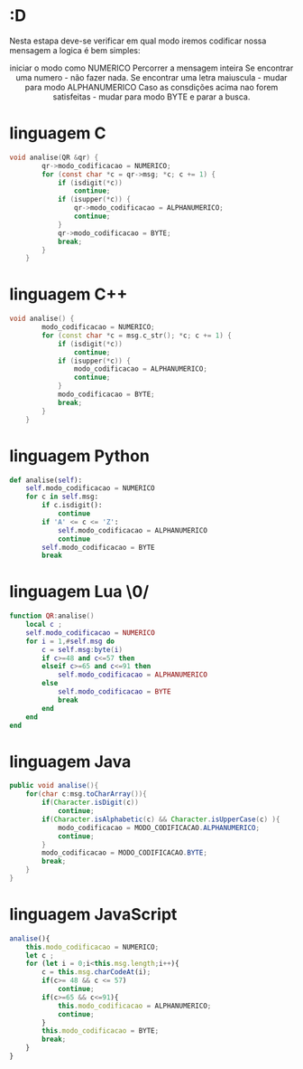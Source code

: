# :D
Nesta estapa deve-se verificar em qual modo iremos codificar nossa mensagem
a logica é bem simples:
<p align="center">
	iniciar o modo como NUMERICO
	Percorrer a mensagem inteira
	Se encontrar uma numero - não fazer nada.
	Se encontrar uma letra maiuscula - mudar para modo ALPHANUMERICO
	Caso as consdições acima nao forem satisfeitas - mudar para modo BYTE e parar a busca.

</p>


# linguagem C
```C
void analise(QR &qr) {
        qr->modo_codificacao = NUMERICO;
        for (const char *c = qr->msg; *c; c += 1) {
            if (isdigit(*c))
                continue;
            if (isupper(*c)) {
                qr->modo_codificacao = ALPHANUMERICO;
                continue;
            }
            qr->modo_codificacao = BYTE;
            break;
        }
    }
```
# linguagem C++ 
```Cpp
void analise() {
        modo_codificacao = NUMERICO;
        for (const char *c = msg.c_str(); *c; c += 1) {
            if (isdigit(*c))
                continue;
            if (isupper(*c)) {
                modo_codificacao = ALPHANUMERICO;
                continue;
            }
            modo_codificacao = BYTE;
            break;
        }
    }
```
# linguagem Python
```Python
def analise(self):
    self.modo_codificacao = NUMERICO
    for c in self.msg:
        if c.isdigit():
            continue
        if 'A' <= c <= 'Z':
            self.modo_codificacao = ALPHANUMERICO
            continue
        self.modo_codificacao = BYTE
        break

```
# linguagem Lua \0/
```lua
function QR:analise()
    local c ;
    self.modo_codificacao = NUMERICO
    for i = 1,#self.msg do
        c = self.msg:byte(i)
        if c>=48 and c<=57 then
        elseif c>=65 and c<=91 then
            self.modo_codificacao = ALPHANUMERICO
        else
            self.modo_codificacao = BYTE
            break
        end
    end
end

```
# linguagem Java
```Java
public void analise(){
    for(char c:msg.toCharArray()){
        if(Character.isDigit(c))
            continue;
        if(Character.isAlphabetic(c) && Character.isUpperCase(c) ){
            modo_codificacao = MODO_CODIFICACAO.ALPHANUMERICO;
        	continue;
        }
        modo_codificacao = MODO_CODIFICACAO.BYTE;
    	break;
    }
}
```
# linguagem JavaScript
```javaScript
analise(){
    this.modo_codificacao = NUMERICO;
    let c ;
    for (let i = 0;i<this.msg.length;i++){
        c = this.msg.charCodeAt(i);
        if(c>= 48 && c <= 57)
            continue;
        if(c>=65 && c<=91){
            this.modo_codificacao = ALPHANUMERICO;
            continue;
        }
        this.modo_codificacao = BYTE;
        break;
    }
}
```
